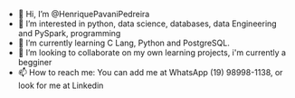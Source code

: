 - 👋 Hi, I’m @HenriquePavaniPedreira
- 👀 I’m interested in python, data science, databases, data Engineering and PySpark, programming
- 🌱 I’m currently learning C Lang, Python and PostgreSQL.
- 💞️ I’m looking to collaborate on my own learning projects, i'm currently a begginer
- 📫 How to reach me: You can add me at WhatsApp (19) 98998-1138, or look for me at Linkedin

<!---
HenriquePavaniPedreira/HenriquePavaniPedreira is a ✨ special ✨ repository because its `README.md` (this file) appears on your GitHub profile.
You can click the Preview link to take a look at your changes.
--->

